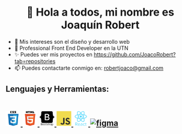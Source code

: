   <h1 align="center">👋 Hola a todos, mi nombre es Joaquín Robert</h1>
  
- 👀 Mis intereses son el diseño y desarrollo web 
- 🌱 Professional Front End Developer en la UTN
- ✨ Puedes ver mis proyectos  en https://github.com/JoacoRobert?tab=repositories
- 📫 Puedes contactarte conmigo en: robertjoaco@gmail.com 

<h2 align="left" dir="auto"> Lenguajes y Herramientas: </hs> 
<p align=left" dir="auto"> <br>
                         <a href="https://www.w3schools.com/css/" rel="nofollow"> 
                         <img src="https://raw.githubusercontent.com/devicons/devicon/master/icons/css3/css3-original-wordmark.svg" alt="css3" width="40" height="40" style="max-width: 100%;"> </a>
                         <a href="https://www.w3schools.com/css/" rel="nofollow"> 
                         <img src="https://raw.githubusercontent.com/devicons/devicon/master/icons/html5/html5-original-wordmark.svg" alt="html5" width="40" height="40" style="max-width: 100%;">
                         <a href="https://getbootstrap.com" rel="nofollow"> 
                         <img src="https://raw.githubusercontent.com/devicons/devicon/master/icons/bootstrap/bootstrap-plain-wordmark.svg" alt="bootstrap" width="40" height="40" style="max-width: 100%;"> </a>
                         <a href="https://developer.mozilla.org/en-US/docs/Web/JavaScript" rel="nofollow"> 
                         <img src="https://raw.githubusercontent.com/devicons/devicon/master/icons/javascript/javascript-original.svg" alt="javascript" width="40" height="40" style="max-width: 100%;"> </a>
                         <a href="https://reactjs.org/" rel="nofollow"> 
                         <img src="https://raw.githubusercontent.com/devicons/devicon/master/icons/react/react-original-wordmark.svg" alt="react" width="40" height="40" style="max-width: 100%;"> </a>
                         <a href="https://www.figma.com/" rel="nofollow"> 
                         <img src="https://camo.githubusercontent.com/ed93c2b000a76ceaad1503e7eb9356591b885227e82a36a005b9d3498b303ba5/68747470733a2f2f7777772e766563746f726c6f676f2e7a6f6e652f6c6f676f732f6669676d612f6669676d612d69636f6e2e737667" alt="figma" width="40" height="40" data-canonical-src="https://www.vectorlogo.zone/logos/figma/figma-icon.svg" style="max-width: 100%;"> </a>

<!---
JoacoRobert/JoacoRobert is a ✨ special ✨ repository because its `README.md` (this file) appears on your GitHub profile.
You can click the Preview link to take a look at your changes.
--->
